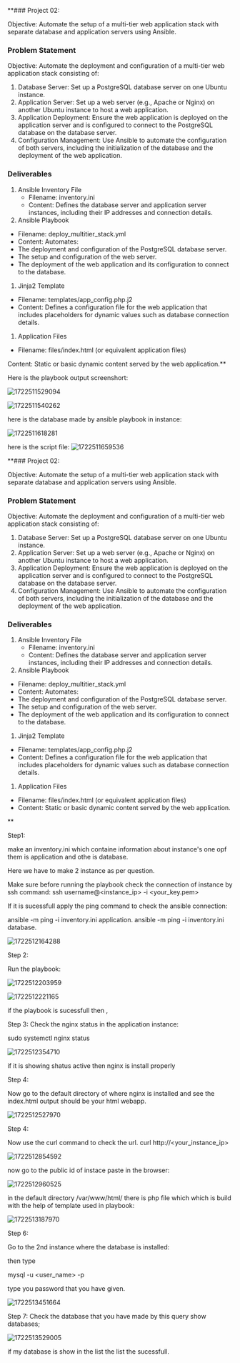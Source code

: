 **### Project 02:

Objective: Automate the setup of a multi-tier web application stack with separate database and application servers using Ansible.

### Problem Statement

Objective: Automate the deployment and configuration of a multi-tier web application stack consisting of:

1. Database Server: Set up a PostgreSQL database server on one Ubuntu instance.
2. Application Server: Set up a web server (e.g., Apache or Nginx) on another Ubuntu instance to host a web application.
3. Application Deployment: Ensure the web application is deployed on the application server and is configured to connect to the PostgreSQL database on the database server.
4. Configuration Management: Use Ansible to automate the configuration of both servers, including the initialization of the database and the deployment of the web application.

### Deliverables

1. Ansible Inventory File
   * Filename: inventory.ini
   * Content: Defines the database server and application server instances, including their IP addresses and connection details.
2. Ansible Playbook

* Filename: deploy\_multitier\_stack.yml
* Content: Automates:
* The deployment and configuration of the PostgreSQL database server.
* The setup and configuration of the web server.
* The deployment of the web application and its configuration to connect to the database.

1. Jinja2 Template

* Filename: templates/app\_config.php.j2
* Content: Defines a configuration file for the web application that includes placeholders for dynamic values such as database connection details.

1. Application Files

* Filename: files/index.html (or equivalent application files)

Content: Static or basic dynamic content served by the web application.**

Here is the playbook output screenshort:

![1722511529094](images/Readme/1722511529094.png)

![1722511540262](images/Readme/1722511540262.png)

here is the database made by ansible playbook in instance:

![1722511618281](images/Readme/1722511618281.png)

here is the script file:
![1722511659536](images/Readme/1722511659536.png)

**### Project 02:

Objective: Automate the setup of a multi-tier web application stack with separate database and application servers using Ansible.

### Problem Statement

Objective: Automate the deployment and configuration of a multi-tier web application stack consisting of:

1. Database Server: Set up a PostgreSQL database server on one Ubuntu instance.
2. Application Server: Set up a web server (e.g., Apache or Nginx) on another Ubuntu instance to host a web application.
3. Application Deployment: Ensure the web application is deployed on the application server and is configured to connect to the PostgreSQL database on the database server.
4. Configuration Management: Use Ansible to automate the configuration of both servers, including the initialization of the database and the deployment of the web application.

### Deliverables

1. Ansible Inventory File
   * Filename: inventory.ini
   * Content: Defines the database server and application server instances, including their IP addresses and connection details.
2. Ansible Playbook

* Filename: deploy\_multitier\_stack.yml
* Content: Automates:
* The deployment and configuration of the PostgreSQL database server.
* The setup and configuration of the web server.
* The deployment of the web application and its configuration to connect to the database.

1. Jinja2 Template

* Filename: templates/app\_config.php.j2
* Content: Defines a configuration file for the web application that includes placeholders for dynamic values such as database connection details.

1. Application Files

* Filename: files/index.html (or equivalent application files)
* Content: Static or basic dynamic content served by the web application.

**

Step1:

make an inventory.ini which containe information about instance's one opf them is application and othe is database.

Here we have to make 2 instance as per question.

Make sure before running the playbook check the connection of instance by ssh command:
ssh username@<instance_ip> -i <your_key.pem>

If it is sucessfull apply the ping command to check the ansible connection:

ansible -m ping -i inventory.ini application.
ansible -m ping -i inventory.ini database.


![1722512164288](images/Readme/1722512164288.png)

Step 2: 

Run the playbook:

![1722512203959](images/Readme/1722512203959.png)

![1722512221165](images/Readme/1722512221165.png)



if the playbook is sucessfull then ,

Step 3: Check the nginx status in the application instance:

sudo systemctl nginx status

![1722512354710](images/Readme/1722512354710.png)

if it is showing shatus active then nginx is install properly

Step 4:

Now go to the default directory of where nginx is installed and see the index.html output should be your html webapp.

![1722512527970](images/Readme/1722512527970.png)

Step 4:

Now use the curl command to check the url.
curl http://<your_instance_ip>

![1722512854592](images/Readme/1722512854592.png)

now go to the public id of instace paste in the browser:

![1722512960525](images/Readme/1722512960525.png)

in the default directory /var/www/html/ there is php file which which is build with the help of template used in playbook:

![1722513187970](images/Readme/1722513187970.png)

Step 6:

Go to the 2nd instance where the database is installed:

then type

mysql -u <user_name> -p

type you password that you have given.

![1722513451664](images/Readme/1722513451664.png)

Step 7: Check the database that you have made by this query
show databases;

![1722513529005](images/Readme/1722513529005.png)



if my database is show in the list the list the sucessfull.
